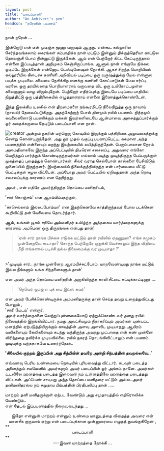 ```yaml
---
layout: post
title: "படைப்பாளி"
author: "An Ambivert's pen"
headcon: "நரேனின் பயணம்"
---
```

நான் நரேன் …<br>
 
இன்றோடு என் டீன் முடிஞ்சு மூணு வருஷம் ஆகுது. என்கூட கல்லூரில சேர்ந்தவங்கலாம் லகரங்கள் சம்பாதிக்க நான் மட்டும் இன்னும் திக்குத்தெரியா காட்டுல தொலஞ்சி பொய் நின்னுட்டு இருக்கேன். ஆம் என் பெற்றோர் கிட்ட கேட்டிருந்தால் என்னை இப்படித்தான் அறிமுகம் செஞ்சிருப்பாங்க. ஆனால் நான் எங்குமே நிக்கல ஓடிட்டே இருக்கேன் என்னோட டெஸ்டினேஷன் நோக்கி. ஆகச் சிறந்த பொறியியல் கல்லூரியில கிடைச்ச கணினி அறிவியல் படிப்பை ஒரு வருஷத்துக்கு மேல என்னால படிக்க முடியலை. கலையை நேசிக்கிற எனக்கு கணினி கோட்பாடுகள் மேல ஈர்ப்பு வரலை. ஒரு தரமில்லாத பொறியாளராய் வருவதை விட ஒரு உயிரோட்டமுள்ள கலைஞனாய் வாழ விரும்புறேன். பெற்றோர் எதிர்ப்புக்கு இடையே படிப்பை பாதியில் நிறுத்திட்டு ஒரு பத்திரிகையில் எழுத்தாளராய் என்னை இணைத்துக்கொண்டேன்.<br>

இந்த இலக்கிய உலகில் என் திறமைகளை நங்கூரமிட்டு நிலைநிறுத்த ஒரு நாவாய் (நாவல்) தேவைப்படுகிறது. அதற்கேற்றாற் போல் தினமும் ரயில் பயணம். நித்தமும் கவலைகளோடு பயணிக்கும் மக்கள் இவர்களிடையே ஆன்மாவை அசைத்துப்பார்க்கும் ஓர் கதைக்கருவை தேடிடும் படைப்பாளி என நான்.<br>

![creator]({{site.url}}/img/creator.jpg "creator")
அன்றும் நகரின் மற்றொரு கோடியில் இருக்கும் பத்திரிகை அலுவலகத்துக்கு சென்று கொண்டிருந்தேன். அது ஓர் முதல் வகுப்பு பயணப்பெட்டி. சுகமான அந்த பயணத்தில் என்னையும் மறந்து இயற்கையில் லயித்திருந்தேன். பெரும்பாலான நேரம் அமைதியாகவே இருந்த அப்பெட்டியில் திடீரென சலசலப்பு. அதுவரை எங்கோ வெறித்துப் பார்த்துக் கொண்டிருந்தவர்கள் எல்லாம் படித்து முடித்திருந்த பேப்பருக்குள் முகத்தைப் புதைத்துக் கொண்டார்கள். சிலர் வராத செல்போன் கால்களை பேசிவிடும் முனைப்பில் இருந்தனர். இயற்கையில் நிலைக்குத்தியிருந்த என் பார்வையை மீட்டு பெட்டிக்குள் சுழல விட்டேன். அப்போது அவர் பெட்டியில் ஏறியதுதான் அந்த நொடி சலசலப்புக்கு காரணம் என தெரிந்தது.<br>

அவர் , என் எதிரே அமர்ந்திருந்த தொப்பை மனிதரிடம்,<br>

'சார் கொஞ்சம்' என ஆரம்பிப்பதற்குள்,<br>

'காசெல்லாம் இல்ல..போம்மா' என இதற்கெனவே காத்திருந்தவர் போல படக்கென கூறிவிட்டு தன் வேலையை தொடர்ந்தார்.<br>

ஆம், உங்கள் யூகம் சரியே அம்மனிதர் உமிழ்ந்த அத்தகைய வார்த்தைகளுக்கு காரணம் அப்பெண் ஒரு திருநங்கை என்பது தான்!<br>

>'ஏன் சார் நாங்க பிச்சை எடுக்க மட்டும் தான் ரயிலில் ஏறணுமா? எங்க சமூகம் முன்னேறவே கூடாதா? சொந்த பெற்றோரே ஒதுக்கி வெச்சாலும் இந்த விதியை மீறி எங்களால் படிச்சி நல்ல நிலைமைக்கு வர முடியாதா ?'

<br>
>'முடியும் சார்…நாங்க முன்னேற ஆரம்பிச்சுட்டோம். மாறவேண்டியது நாங்க மட்டும் இல்ல நீங்களும் உங்க சிந்தனைகளும் தான்'<br>

என அவர் அந்த தொப்பை மனிதரின் அருகிலிருந்த காலி சீட்டை சுட்டிக்காட்டினார் ….

>'நெவெர் ஜட்ஜ் எ புக் பை இட்ஸ் கவர்' <br>

என அவர் பேசிக்கொண்டிருக்க அம்மனிதருக்கு தான் செய்த தவறு உறைத்துவிட்டது போலும் , <br>
'சாரி மேடம்' என்றார்.<br>
அவர் வார்த்தைகளை வெற்றுப்புன்னகையோடு ஏற்றுக்கொண்டவர் தனது ரயில் நிலையத்தில் இறங்கிவிட்டார்.  நமது அலட்சியமும் நிராகரிப்பும் அவர்கள் புண்பட்ட மனத்தில் ஏற்படுத்தியிருக்கும் காயத்தின் அளவு அளவிட முடியாதது. ஆயிரம் வலிகளையும் கேலிகளையும் கடந்து வந்திருந்த அவரது முட்பாதை என் கண் முன்னே விரிந்ததை தவிர்க்க முடியவில்லை. ரயில் நகரத் தொடங்கிவிட்டாலும் என் பயணம் முடிவுக்கு வந்ததாகவே உணர்ந்தேன்..<br>

**'சிலையில் குற்றம் இருப்பின் அது சிற்பியின் தவறே அன்றி சிற்பத்தின் தவறல்லவே..’**<br>

எவ்வளவு பெரிய உண்மையை நொடியில் புரியவைத்து விட்டார். கடவுள் படைத்த அனைத்தும் சமமெனில் அவர்களும் அவர் படைப்பின் ஓர் அங்கம் தானே. அவர்கள் உடலிலே ஊனத்தை படைத்த இறைவன் நம் உள்ளத்திலே ஊனத்தை படைத்தது விட்டான். அப்பெண் சாடியது அந்த தொப்பை மனிதரை மட்டும் அல்ல..அவர் தனிமனிதரல்ல நம் சமுதாய பிம்பத்தின் பிரதிபலிப்பு தான் …..<br>

மாற்றம் தனி மனிதருக்குள் ஏற்பட வேண்டும் அது சமுதாயத்தில் எதிரொலிக்க வேண்டும்..<br>
என் தேடல் இப்பயணத்தில் நிறைவடைந்தது …<br>

<center>இதோ என்னுள் மாற்றம் என்னும் உண்மை மானுடத்தை விதைத்த அவரை என் மானசீக குருவாய் ஏற்று என் படைப்புக்கான முன்னுரையை எழுதத் துவங்குகிறேன் ,</center>
**<center>படைப்பாளி</center>**
<center>—-இவன் மாற்றத்தை நோக்கி …</center>


